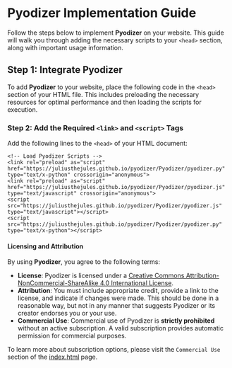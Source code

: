 # Pyodizer Implementation Guide

Follow the steps below to implement **Pyodizer** on your website. This guide will walk you through adding the necessary scripts to your `<head>` section, along with important usage information.

## Step 1: Integrate Pyodizer

To add **Pyodizer** to your website, place the following code in the `<head>` section of your HTML file. This includes preloading the necessary resources for optimal performance and then loading the scripts for execution.

### Step 2: Add the Required `<link>` and `<script>` Tags

Add the following lines to the `<head>` of your HTML document:

    <!-- Load Pyodizer Scripts -->
    <link rel="preload" as="script" href="https://juliusthejules.github.io/pyodizer/Pyodizer/pyodizer.py" type="text/x-python" crossorigin="anonymous">
    <link rel="preload" as="script" href="https://juliusthejules.github.io/pyodizer/Pyodizer/pyodizer.js" type="text/javascript" crossorigin="anonymous">
    <script src="https://juliusthejules.github.io/pyodizer/Pyodizer/pyodizer.js" type="text/javascript"></script>
    <script src="https://juliusthejules.github.io/pyodizer/Pyodizer/pyodizer.py" type="text/x-python"></script>

#### Licensing and Attribution

By using **Pyodizer**, you agree to the following terms:

- **License**: Pyodizer is licensed under a [Creative Commons Attribution-NonCommercial-ShareAlike 4.0 International License](https://creativecommons.org/licenses/by-nc-sa/4.0/). 
- **Attribution**: You must include appropriate credit, provide a link to the license, and indicate if changes were made. This should be done in a reasonable way, but not in any manner that suggests Pyodizer or its creator endorses you or your use.
- **Commercial Use**: Commercial use of Pyodizer is **strictly prohibited** without an active subscription. A valid subscription provides automatic permission for commercial purposes. 

To learn more about subscription options, please visit the `Commercial Use` section of the [index.html](https://juliusthejules.github.io/pyodizer/index.html) page.
